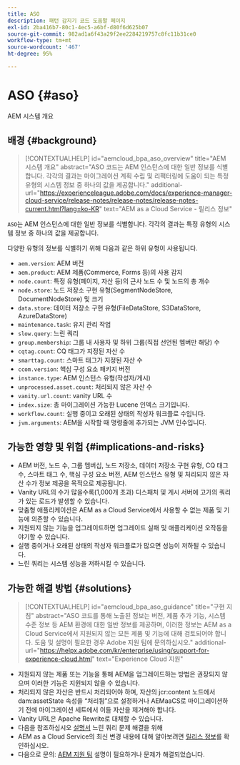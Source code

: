 ```yaml
---
title: ASO
description: 패턴 감지기 코드 도움말 페이지
exl-id: 2ba416b7-80c1-4ec5-a6bf-d80f6d625b07
source-git-commit: 982ad1a6f43a29f2ee2284219757c8fc11b31ce0
workflow-type: tm+mt
source-wordcount: '467'
ht-degree: 95%

---
```


# ASO {#aso}

AEM 시스템 개요

## 배경 {#background}

>[!CONTEXTUALHELP]
>id="aemcloud_bpa_aso_overview"
>title="AEM 시스템 개요"
>abstract="ASO 코드는 AEM 인스턴스에 대한 일반 정보를 식별합니다. 각각의 결과는 마이그레이션 계획 수립 및 리팩터링에 도움이 되는 특정 유형의 시스템 정보 중 하나의 값을 제공합니다."
>additional-url="https://experienceleague.adobe.com/docs/experience-manager-cloud-service/release-notes/release-notes/release-notes-current.html?lang=ko-KR" text="AEM as a Cloud Service - 릴리스 정보"

`ASO`는 AEM 인스턴스에 대한 일반 정보를 식별합니다. 각각의 결과는 특정 유형의 시스템 정보 중 하나의 값을 제공합니다.

다양한 유형의 정보를 식별하기 위해 다음과 같은 하위 유형이 사용됩니다.

* `aem.version`: AEM 버전
* `aem.product`: AEM 제품(Commerce, Forms 등)의 사용 감지
* `node.count`: 특정 유형(페이지, 자산 등)의 근사 노드 수 및 노드의 총 개수
* `node.store`: 노드 저장소 구현 유형(SegmentNodeStore, DocumentNodeStore) 및 크기
* `data.store`: 데이터 저장소 구현 유형(FileDataStore, S3DataStore, AzureDataStore)
* `maintenance.task`: 유지 관리 작업
* `slow.query`: 느린 쿼리
* `group.membership`: 그룹 내 사용자 및 하위 그룹(직접 선언된 멤버만 해당) 수
* `cqtag.count`: CQ 태그가 지정된 자산 수
* `smarttag.count`: 스마트 태그가 지정된 자산 수
* `ccom.version`: 핵심 구성 요소 패키지 버전
* `instance.type`: AEM 인스턴스 유형(작성자/게시)
* `unprocessed.asset.count`: 처리되지 않은 자산 수
* `vanity.url.count`: vanity URL 수
* `index.size`: 총 마이그레이션 가능한 Lucene 인덱스 크기입니다.
* `workflow.count`: 실행 중이고 오래된 상태의 작성자 워크플로 수입니다.
* `jvm.arguments`: AEM을 시작할 때 명령줄에 추가되는 JVM 인수입니다.

## 가능한 영향 및 위험 {#implications-and-risks}

* AEM 버전, 노드 수, 그룹 멤버십, 노드 저장소, 데이터 저장소 구현 유형, CQ 태그 수, 스마트 태그 수, 핵심 구성 요소 버전, AEM 인스턴스 유형 및 처리되지 않은 자산 수가 정보 제공을 목적으로 제공됩니다.
* Vanity URL의 수가 많을수록(1,000개 초과) 디스패처 및 게시 서버에 고가의 쿼리가 있는 로드가 발생할 수 있습니다.
* 맞춤형 애플리케이션은 AEM as a Cloud Service에서 사용할 수 없는 제품 및 기능에 의존할 수 있습니다.
* 지원되지 않는 기능을 업그레이드하면 업그레이드 실패 및 애플리케이션 오작동을 야기할 수 있습니다.
* 실행 중이거나 오래된 상태의 작성자 워크플로가 많으면 성능이 저하될 수 있습니다.
* 느린 쿼리는 시스템 성능을 저하시킬 수 있습니다.

## 가능한 해결 방법 {#solutions}

>[!CONTEXTUALHELP]
>id="aemcloud_bpa_aso_guidance"
>title="구현 지침"
>abstract="ASO 코드를 통해 노출된 정보는 버전, 제품 추가 기능, 시스템 수준 정보 등 AEM 환경에 대한 일반 정보를 제공하며, 이러한 정보는 AEM as a Cloud Service에서 지원되지 않는 모든 제품 및 기능에 대해 검토되어야 합니다. 도움 및 설명이 필요한 경우 Adobe 지원 팀에 문의하십시오."
>additional-url="https://helpx.adobe.com/kr/enterprise/using/support-for-experience-cloud.html" text="Experience Cloud 지원"

* 지원되지 않는 제품 또는 기능을 통해 AEM을 업그레이드하는 방법은 권장되지 않으며 이러한 기능은 지원되지 않을 수 있습니다.
* 처리되지 않은 자산은 반드시 처리되어야 하며, 자산의 jcr:content 노드에서 dam:assetState 속성을 “처리됨”으로 설정하거나 AEMaaCS로 마이그레이션하기 전에 마이그레이션 세트에서 이들 자산을 제거해야 합니다.
* Vanity URL은 Apache Rewrite로 대체할 수 있습니다.
* 다음을 참조하십시오 [설명서](https://experienceleague.adobe.com/docs/experience-manager-65/developing/bestpractices/troubleshooting-slow-queries.html?lang=ko-KR) 느린 쿼리 문제 해결을 위해
* AEM as a Cloud Service의 최신 변경 내용에 대해 알아보려면 [릴리스 정보](https://experienceleague.adobe.com/docs/experience-manager-cloud-service/release-notes/release-notes/release-notes-current.html?lang=ko-KR)를 확인하십시오.
* 다음으로 문의: [AEM 지원 팀](https://helpx.adobe.com/kr/enterprise/using/support-for-experience-cloud.html) 설명이 필요하거나 문제가 해결되었습니다.
